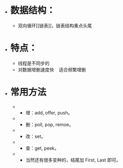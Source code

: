 - # 数据结构：
	- 双向循环[[链表]]，链表结构重点头尾
- # 特点：
	- 线程是不同步的
	- 对数据增删速度快    适合频繁增删
- # 常用方法
	- - 增：add, offer, push。
	- - 删：poll, pop, remoe。
	- - 改：set。
	- - 查：get, peek。
	- - 当然还有很多变种的，结尾加 First, Last 即可。
